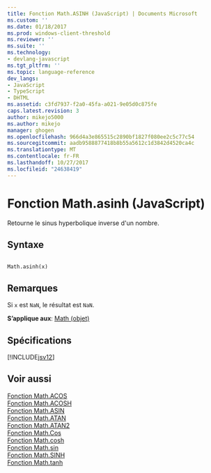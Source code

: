 ```yaml
---
title: Fonction Math.ASINH (JavaScript) | Documents Microsoft
ms.custom: ''
ms.date: 01/18/2017
ms.prod: windows-client-threshold
ms.reviewer: ''
ms.suite: ''
ms.technology:
- devlang-javascript
ms.tgt_pltfrm: ''
ms.topic: language-reference
dev_langs:
- JavaScript
- TypeScript
- DHTML
ms.assetid: c3fd7937-f2a0-45fa-a021-9e05d0c875fe
caps.latest.revision: 3
author: mikejo5000
ms.author: mikejo
manager: ghogen
ms.openlocfilehash: 966d4a3e865515c2890bf1827f080ee2c5c77c54
ms.sourcegitcommit: aadb9588877418b8b55a5612c1d3842d4520ca4c
ms.translationtype: MT
ms.contentlocale: fr-FR
ms.lasthandoff: 10/27/2017
ms.locfileid: "24638419"
---
```

# <a name="mathasinh-function-javascript"></a>Fonction Math.asinh (JavaScript)
Retourne le sinus hyperbolique inverse d'un nombre.  
  
## <a name="syntax"></a>Syntaxe  
  
```  
  
Math.asinh(x)   
```  
  
## <a name="remarks"></a>Remarques  
 Si `x` est `NaN`, le résultat est `NaN`.  
  
 **S’applique aux**: [Math (objet)](../../javascript/reference/math-object-javascript.md)  
  
## <a name="requirements"></a>Spécifications  
 [!INCLUDE[jsv12](../../javascript/reference/includes/jsv12-md.md)]  
  
## <a name="see-also"></a>Voir aussi  
 [Fonction Math.ACOS](../../javascript/reference/math-acos-function-javascript.md)   
 [Fonction Math.ACOSH](../../javascript/reference/math-acosh-function-javascript.md)   
 [Fonction Math.ASIN](../../javascript/reference/math-asin-function-javascript.md)   
 [Fonction Math.ATAN](../../javascript/reference/math-atan-function-javascript.md)   
 [Fonction Math.ATAN2](../../javascript/reference/math-atan2-function-javascript.md)   
 [Fonction Math.Cos](../../javascript/reference/math-cos-function-javascript.md)   
 [Fonction Math.cosh](../../javascript/reference/math-cosh-function-javascript.md)   
 [Fonction Math.sin](../../javascript/reference/math-sin-function-javascript.md)   
 [Fonction Math.SINH](../../javascript/reference/math-sinh-function-javascript.md)   
 [Fonction Math.tanh](../../javascript/reference/math-tanh-function-javascript.md)